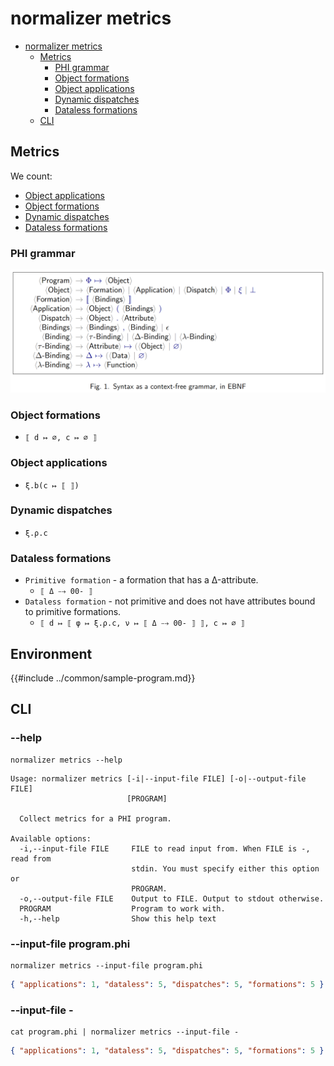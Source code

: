 # normalizer metrics

- [normalizer metrics](#normalizer-metrics)
  - [Metrics](#metrics)
    - [PHI grammar](#phi-grammar)
    - [Object formations](#object-formations)
    - [Object applications](#object-applications)
    - [Dynamic dispatches](#dynamic-dispatches)
    - [Dataless formations](#dataless-formations)
  - [CLI](#cli)

## Metrics

We count:

- [Object applications](#object-applications)
- [Object formations](#object-formations)
- [Dynamic dispatches](#dynamic-dispatches)
- [Dataless formations](#dataless-formations)

### PHI grammar

![phi-grammar](../media/phi-grammar.png)

### Object formations

- `⟦ d ↦ ∅, c ↦ ∅ ⟧`

### Object applications

- `ξ.b(c ↦ ⟦ ⟧)`

### Dynamic dispatches

- `ξ.ρ.c`

### Dataless formations

- `Primitive formation` - a formation that has a Δ-attribute.
  - `⟦ Δ ⤍ 00- ⟧`
- `Dataless formation` - not primitive and does not have attributes bound to primitive formations.
  - `⟦ d ↦ ⟦ φ ↦ ξ.ρ.c, ν ↦ ⟦ Δ ⤍ 00- ⟧ ⟧, c ↦ ∅ ⟧`

## Environment

{{#include ../common/sample-program.md}}

## CLI

### --help

```$ as console
normalizer metrics --help
```

```console
Usage: normalizer metrics [-i|--input-file FILE] [-o|--output-file FILE]
                          [PROGRAM]

  Collect metrics for a PHI program.

Available options:
  -i,--input-file FILE     FILE to read input from. When FILE is -, read from
                           stdin. You must specify either this option or
                           PROGRAM.
  -o,--output-file FILE    Output to FILE. Output to stdout otherwise.
  PROGRAM                  Program to work with.
  -h,--help                Show this help text
```

### --input-file program.phi

```$ as json
normalizer metrics --input-file program.phi
```

```json
{ "applications": 1, "dataless": 5, "dispatches": 5, "formations": 5 }
```

### --input-file -

```$ as json
cat program.phi | normalizer metrics --input-file -
```

```json
{ "applications": 1, "dataless": 5, "dispatches": 5, "formations": 5 }
```
